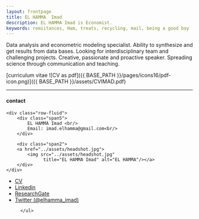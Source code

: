 ```yaml
---
layout: frontpage
title: EL HAMMA  Imad
description: EL HAMMA Imad is Economist. 
keywords: remiitances, Ham, treats, recycling, mail, being a good boy
---
```


Data analysis and econometric modeling specialist. Ability to synthesize and get results from data bases. Looking for interdisciplinary team and challenging projects. Creative, passionate and proactive speaker. Spreading science through communication and teaching.

[curriculum vitae ![CV as pdf]({{ BASE_PATH }}/pages/icons16/pdf-icon.png)]({{ BASE_PATH }}/assets/CVIMAD.pdf)<br/>


---


<div class="container">
<h4><a name="Contact"></a>contact</h4>

    <div class="row-fluid">
        <div class="span5">
            EL HAMMA Imad <br/>
            Email: imad.elhamma@gmail.com<br/>
        </div>

        <div class="span2">
        <a href="../assets/headshot.jpg">
            <img src="../assets/headshot.jpg"
                  title="EL HAMMA Imad" alt="EL HAMMA"/></a>
        </div>
    </div>
</div>

<div class="navbar">
  <div class="navbar-inner">
      <ul class="nav">
          <li><a href="{{ BASE_PATH }}/assets/CVIMAD.pdf">CV</a></li>
          <li><a href="https://www.linkedin.com/in/imad-el-hamma-87b21820/">Linkedin</a></li>
          <li><a href="https://www.researchgate.net/"> ResearchGate </a></li>
          <li><a href="https://twitter.com/elhamma_imad">Twitter (@elhamma_imad)</a></li>
          
      </ul>
  </div>
</div>
